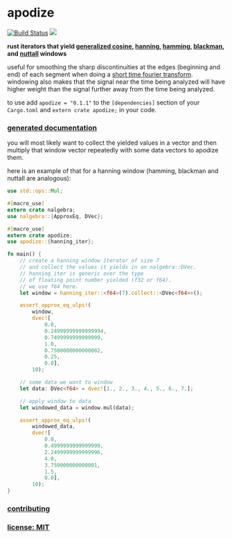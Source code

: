# apodize

[![Build Status](https://travis-ci.org/snd/apodize.svg?branch=master)](https://travis-ci.org/snd/apodize/branches)
[![](https://meritbadge.herokuapp.com/apodize)](https://crates.io/crates/apodize)

**rust iterators that yield
[generalized cosine](https://snd.github.io/apodize/apodize/fn.cosine_iter.html),
[hanning](https://snd.github.io/apodize/apodize/fn.hanning_iter.html),
[hamming](https://snd.github.io/apodize/apodize/fn.hamming_iter.html),
[blackman](https://snd.github.io/apodize/apodize/fn.blackman_iter.html),
and
[nuttall](https://snd.github.io/apodize/apodize/fn.nuttall_iter.html)
windows**

useful for
smoothing the sharp discontinuities at the edges (beginning and end)
of each segment when doing a
[short time fourier transform](https://en.wikipedia.org/wiki/Short-time_Fourier_transform).
windowing also makes that the signal near the time
being analyzed will have higher weight than the signal
further away from the time being analyzed.

to use add `apodize = "0.1.1"`
to the `[dependencies]` section of your `Cargo.toml` and `extern crate apodize;` in your code.

### [generated documentation](https://snd.github.io/apodize/apodize/index.html)

you will most likely want to collect the yielded values
in a vector and then multiply that window vector repeatedly with some
data vectors to apodize them.

here is an example of that for a hanning window (hamming, blackman and nuttall are analogous):
```rust
use std::ops::Mul;

#[macro_use]
extern crate nalgebra;
use nalgebra::{ApproxEq, DVec};

#[macro_use]
extern crate apodize;
use apodize::{hanning_iter};

fn main() {
    // create a hanning window iterator of size 7
    // and collect the values it yields in an nalgebra::DVec.
    // hanning_iter is generic over the type
    // of floating point number yielded (f32 or f64).
    // we use f64 here.
    let window = hanning_iter::<f64>(7).collect::<DVec<f64>>();

    assert_approx_eq_ulps!(
        window,
        dvec![
            0.0,
            0.24999999999999994,
            0.7499999999999999,
            1.0,
            0.7500000000000002,
            0.25,
            0.0],
        10);

    // some data we want to window
    let data: DVec<f64> = dvec![1., 2., 3., 4., 5., 6., 7.];

    // apply window to data
    let windowed_data = window.mul(data);

    assert_approx_eq_ulps!(
        windowed_data,
        dvec![
            0.0,
            0.4999999999999999,
            2.2499999999999996,
            4.0,
            3.750000000000001,
            1.5,
            0.0],
        10);
}
```

### [contributing](contributing.md)

### [license: MIT](LICENSE)

